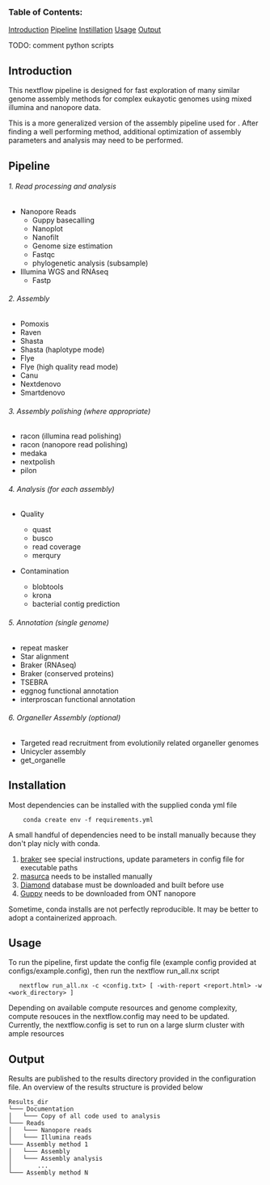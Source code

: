 
### Table of Contents:
[Introduction](#introduction)
[Pipeline](#Pipeline)
[Instillation](#Installation)
[Usage](#usage)
[Output](#output)

TODO: comment python scripts

## Introduction
This nextflow pipeline is designed for fast exploration of many similar genome assembly methods for complex eukayotic genomes using mixed illumina and nanopore data.

This is a more generalized version of the assembly pipeline used for <insert publication>. After finding a well performing method, additional optimization of assembly parameters and analysis may need to be performed.

## Pipeline 

###### 1. Read processing and analysis
- Nanopore Reads
    - Guppy basecalling
    - Nanoplot
    - Nanofilt
    - Genome size estimation
    - Fastqc
    - phylogenetic analysis (subsample)
- Illumina WGS and RNAseq
    - Fastp

###### 2. Assembly
- Pomoxis
- Raven
- Shasta
- Shasta (haplotype mode)
- Flye
- Flye (high quality read mode)
- Canu
- Nextdenovo
- Smartdenovo
    
###### 3. Assembly polishing (where appropriate)
- racon (illumina read polishing)
- racon (nanopore read polishing)
- medaka
- nextpolish
- pilon

###### 4. Analysis (for each assembly)
- Quality
    - quast
    - busco
    - read coverage
    - merqury

- Contamination 
    - blobtools 
    - krona 
    - bacterial contig prediction 

###### 5. Annotation (single genome)
- repeat masker
- Star alignment
- Braker (RNAseq)
- Braker (conserved proteins)
- TSEBRA 
- eggnog functional annotation
- interproscan functional annotation

###### 6. Organeller Assembly (optional)
- Targeted read recruitment from evolutionily related organeller genomes
- Unicycler assembly
- get_organelle


## Installation

Most dependencies can be installed with the supplied conda yml file

```
    conda create env -f requirements.yml
```

A small handful of dependencies need to be install manually because they don't play nicly with conda.
1. [braker](https://github.com/Gaius-Augustus/BRAKER#installation) see special instructions, update parameters in config file for executable paths
2. [masurca](https://github.com/alekseyzimin/masurca#2-installation-instructions) needs to be installed manually
3. [Diamond](https://github.com/bbuchfink/diamond) database must be downloaded and built before use
4. [Guppy](https://community.nanoporetech.com/docs/prepare/library_prep_protocols/Guppy-protocol/v/gpb_2003_v1_revax_14dec2018/guppy-software-overview) needs to be downloaded from ONT nanopore

Sometime, conda installs are not perfectly reproducible. It may be better to adopt a containerized approach.

## Usage
 To run the pipeline, first update the config file (example config provided at configs/example.config), then run the nextflow run_all.nx script
 ```
    nextflow run_all.nx -c <config.txt> [ -with-report <report.html> -w <work_directory> ]
 ```

 Depending on available compute resources and genome complexity, compute resouces in the nextflow.config may need to be updated. Currently, the nextflow.config is set to run on a large slurm cluster with ample resources

## Output

Results are published to the results directory provided in the configuration file. An overview of the results structure is provided below


```
Results_dir  
└─── Documentation
│   └─── Copy of all code used to analysis
└─── Reads
│   └─── Nanopore reads
│   └─── Illumina reads
└─── Assembly method 1
│   └─── Assembly
│   └─── Assembly analysis
│       ...      
└─── Assembly method N
```
